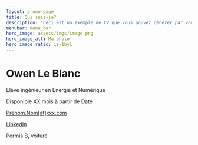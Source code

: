 ```yaml
---
layout: promo-page
title: Qui suis-je?
description: "Ceci est un exemple de CV que vous pouvez générer par vous-même"
menubar: menu_bar
hero_image: assets/imgs/image.png
hero_image_alt: Ma photo
hero_image_ratio: is-1by1
---
```


# Owen Le Blanc
Elève ingénieur en Energie et Numérique


Disponible XX mois à partir de Date

[Prenom.Nom[at]xxx.com](mailto:owenleblanc6@gmail.com)

[LinkedIn](https://www.linkedin.com/in/Prenom.Nom)

Permis B, voiture

